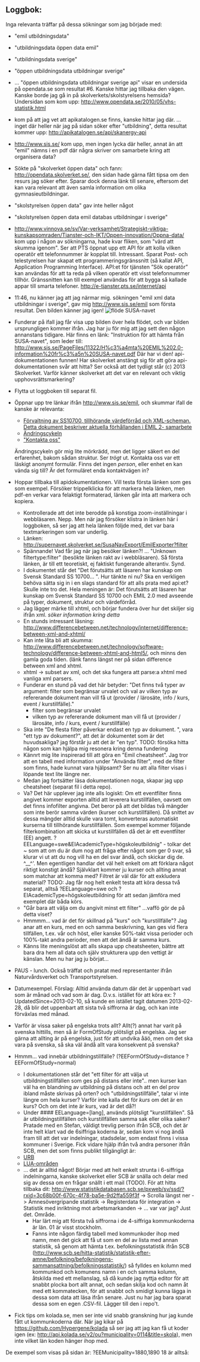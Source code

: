 ## Loggbok:
Inga relevanta träffar på dessa sökningar som jag började med:
* "emil utbildningsdata"
* "utbildningsdata öppen data emil"
* "utbildningsdata sverige"
* "öppen utbildningsdata utbildningar sverige"
* ... "öppen utbildningsdata utbildningar sverige api" visar en undersida på opendata.se som resultat #6. Kanske hittar jag tillbaka den vägen. Kanske borde jag gå in på skolverkets/skolstyrelsens hemsida?
  Undersidan som kom upp: http://www.opendata.se/2010/05/vhs-statistik.html
* kom på att jag vet att apikatalogen.se finns, kanske hittar jag där.
  ... inget där heller när jag på sidan söker efter "utbildning", detta resultat kommer upp: http://apikatalogen.se/api/skanergy-api
* http://www.sis.se/ kom upp, men ingen lycka där heller, annat än att "emil" nämns i en pdf där några skriver om samarbete kring att organisera data?
* Sökte på "skolverket öppen data" och fann: http://opendata.skolverket.se/, den sidan hade gärna fått tipsa om den resurs jag söker efter. Sparar dock denna länk till senare, eftersom det kan vara relevant att även samla information om olika gymnasieutbildningar.
* "skolstyrelsen öppen data" gav inte heller något
* "skolstyrelsen öppen data emil databas utbildningar i sverige"
* http://www.vinnova.se/sv/Var-verksamhet/Strategiskt-viktiga-kunskapsomraden/Tjanster-och-IKT/Oppen-innovation/Oppna-data/ kom upp i någon av sökningarna, hade kvar fliken, som "värd att skumma igenom". Ser att PTS öppnat upp ett API för att kolla vilken operatör ett telefonnummer är kopplat till. Intressant. Sparat
Post- och telestyrelsen har skapat ett programmeringsgränssnitt (så kallat API, Application Programming Interface). API:et för tjänsten ”Sök operatör” kan användas för att ta reda på vilken operatör ett visst telefonnummer tillhör. Gränssnitten kan till exempel användas för att bygga så kallade appar till smarta telefoner. http://e-tjanster.pts.se/internet/api
* 11:46, nu känner jag att jag närmar mig. sökningen "emil xml data utbildningar i sverige", gav mig http://www.sis.se/emil som första resultat. Den bilden känner jag igen! 
![flöde SUSA-navet](https://github.com/littlekid/skolresurser-api/blob/master/readme-images/flode_emilsamarbete_2015-03-13.gif)
* Funderar på ifall jag får visa upp bilden över hela flödet, och var bilden ursprungligen kommer ifrån. Jag har ju för mig att jag sett den någon annanstans tidigare. Här finns en länk: "Instruktion för att hämta från SUSA-navet", som leder till:
http://www.sis.se/PageFiles/11322/H%c3%a4mta%20EMIL%202.0-information%20fr%c3%a5n%20SUSA-navet.pdf
Där har vi den! api-dokumentationen funnen! Har skolverket anstängt sig för att göra api-dokumentationen svår att hitta?
Ser också att det tydligt står (c) 2013 Skolverket. Varför känner skolverket att det var en relevant och viktig upphovsrättsmarkering? 
* Flytta ut loggboken till separat fil.
* Öppnar upp tre länkar ifrån http://www.sis.se/emil, och skummar ifall de kanske är relevanta:
  * [Förvaltning av SS10700, tillhörande värdeförråd och XML-scheman. Detta dokument beskriver aktuella förhållanden i EMIL 2-
samarbete](http://www.sis.se/PageFiles/11322/TK450%20AG05%20F%c3%b6rvaltning%20EMIL%202%202014-06-03.pdf)
  * [Ändringscykeln](http://www.sis.se/PageFiles/11322/%c3%84ndringscykeln.pdf)
  * ["Kontakta oss"](http://www.sis.se/innehall/om-sis/SIS-erbjuder-dig/Aktuella-seminarier/fragor_emil1/)
  
  Ändringscykeln gör mig lite mörkrädd, men det ligger säkert en del erfarenhet, bakom sådan struktur. Ser _trögt_ ut.
Kontakta oss var ett läskigt anonymt formulär. Finns det ingen _person_, eller enhet en kan vända sig till? Är det formuläret enda kontaktvägen in?

* Hoppar tillbaka till apidokumentationen. Vill testa första länken som ges som exempel. Försöker trippelklicka för att markera hela länken, men pdf-en verkar vara felaktigt formaterad, länken går inta att markera och kopiera. 
  * Kontrollerade att det inte berodde på konstiga zoom-inställningar i webbläsaren. Nepp. Men när jag försöker klistra in länken här i loggboken, så ser jag att hela länken följde med, det var bara textmarkeringen som var underlig.
  * Länken: http://supernavet.skolverket.se/SusaNavExport/EmilExporter?filter
  * Spännande! Vad får jag när jag besöker länken?!
    ... "Unknown filtertype:filter" (besökte länken rakt av i webbläsaren). Så första länken, är till ett teoretiskt, ej faktiskt fungerande alterantiv. Synd.
  * I dokumentet står det "Det förutsätts att läsaren har kunskap om Svensk Standard SS 10700... ". Hur tänkte ni nu? Ska en verkligen behöva sätta sig in i en slags standard för att alls prata med api:et? Skulle inte tro det. Hela meningen är:
  Det förutsätts att läsaren har kunskap om Svensk Standard SS 10700 och EMIL 2.0 med avseende på typer, dokument, struktur och värdeförråd.
  * Jag lägger märke till xhtml, och börjar fundera över hur det skiljer sig ifrån xml. *söker information kring detta*
  * En stunds intressant läsning: http://www.differencebetween.net/technology/internet/difference-between-xml-and-xhtml/
  * Kan inte låta bli att skumma: http://www.differencebetween.net/technology/software-technology/difference-between-xhtml-and-html5/, och minns den gamla goda tiden. (länk fanns längst ner på sidan difference between xml and xhtml.
  * xhtml -> subset av xml, och det ska fungera att parse:a xhtml med vanliga xml parsers.
  * Funderar en stund på vad det här betyder: "Det finns två typer av argument: filter som begränsar urvalet och val av vilken typ av refererande dokument man vill få ut (provider / lärosäte, info / kurs, event / kurstillfälle)."
    * filter som begränsar urvalet
    * vilken typ av refererande dokument man vill få ut (provider / lärosäte, info / kurs, event / kurstillfälle)
  * Ska inte "De flesta filter påverkar endast en typ av dokument. ", vara "ett typ av dokument?", att det är dokumentet som är det huvudsakliga? jag förstår ju att det är "en typ". TODO: försöka hitta någon som kan hjälpa mig resonera kring denna fundering
  * Kännrt mig lite inspirerad till att göra en "Emil cheatsheet". Jag tror att en tabell med information under "Använda filter", med de filter som finns, hade kunnat vara hjälpsamt? Ser nu att alla filter visas i löpande text lite längre ner.
  * Medan jag fortsätter läsa dokumentationen noga, skapar jag upp cheatsheet (separat fil i detta repo).
  * Va? Det här upplever jag inte alls logiskt:
    Om ett eventfilter finns angivet kommer exporten alltid att leverera kurstillfällen, oavsett om det finns infofilter angivna. Det beror på att det bildas två mängder som inte berör samma värden (kurser och kurstillfällen). Då snittet av dessa mängder alltid skulle vara tomt, konverteras automatiskt kurserna till tillhörande kurstillfällen. Som exempel kommer följande filterkombination att skicka ut kurstillfällen då det är ett eventfilter (EE) angett. ?EELanguage=swe&EIAcademicType=högskoleutbildnig" - tolkar det ~ som att om du är dum nog att fråga efter något som ger 0 svar, så klurar vi ut att du nog vill ha en del svar ändå, och skickar dig de. ^__^'. Men egentligen handlar det väl helt enkelt om att förklara något riktigt konstigt ändå? Självklart kommer ju kurser och allting annat som matchar att komma med? Filtret är väl där för att exkludera material? TODO: Jag får nog helt enkelt testa att köra dessa två separat, alltså ?EELanguage=swe och ?EIAcademicType=högskoleutbildning för att sedan jämföra med exemplet där båda körs.
  * "Går bara att välja om du angivit minst ett filter" ...vaffö gör de på detta viset?
  * Hmmmm... vad är det för skillnad på "kurs" och "kurstillfälle"? Jag anar att en kurs, med en och samma beskrivning, kan ges vid flera tillfällen, t.ex. vår och höst, eller kanske 50%-takt vissa perioder och 100%-takt andra perioder, men att det ändå är samma kurs.
  * Känns lite meningslöst att alls skapa upp cheatsheeten, bättre att bara dra hem all data och själv strukturera upp den vettigt är känslan. Men nu har jag ju börjat...
  
* PAUS - lunch. Också träffat och pratat med representanter ifrån Naturvårdsverket och Transportstyrelsen.

* Datumexempel. Förslag: Alltid använda datum där det är uppenbart vad som är månad och vad som är dag. D.v.s. istället för att köra ex: ?UpdatedSince=2013-02-10, så kunde en istället tagit datumen 2013-02-28, då blir det uppenbart att sista två siffrorna är dag, och kan inte förväxlas med månad.
* Varför är vissa saker på engelska trots allt? Allt(?) annat har varit på svenska hittills, men så är FormOfStudy plötsligt på engelska. Jag ser gärna att allting är på engelska, just för att undvika åäö, men om det ska vara på svenska, så ska väl ändå allt vara konsekvent på svenska?
* Hmmm... vad innebär utbildningstillfälle? (?EEFormOfStudy=distance ?EEFormOfStudy=normal)
   - I dokumentationen står det "ett filter för att välja ut utbildningstillfällen som ges på distans eller inte".. men kurser kan väl ha en blandning av utbildning på distans och att en del prov ibland måste skrivas på orten? och "utbildningstillfälle", talar vi inte längre om hela kurser? Varför inte kalla det för _kurs_ om det är en kurs? Och om det inte är kurs, vad är det då?!
  - Under #### EELanguage=[lang], används plötsligt "kurstillfällen". Så är utbildningstillfällen och kurstillfällen samma sak eller olika saker?
  Pratade med en Stefan, väldigt trevlig person ifrån SCB, och det är inte helt klart vad de 6siffriga koderna är, sedan kom vi nog ändå fram till att det var indelningar, stadsdelar, som endast finns i vissa kommuner i Sverige. Fick vidare hjälp ifrån två andra personer ifrån SCB, men det som finns publikt tillgängligt är: 
  - [URB](http://www.statistikdatabasen.scb.se/pxweb/sv/ssd/START__AA__AA0003__AA0003B/IntGr1LUA/?rxid=3c68b00f-670c-4f78-ba5e-9d2ffa559f3f)
  - [LUA-områden](http://www.statistikdatabasen.scb.se/pxweb/sv/ssd/START__AA__AA0003__AA0003B/IntGr1LUA/?rxid=3c68b00f-670c-4f78-ba5e-9d2ffa559f3f)
  - ... det är alltid något! Börjar med att helt enkelt strunta i 6-siffriga indelningarna, kanske skolverket eller SCB är snälla och delar med sig av dessa om en frågar snällt i ett mail (TODO). För att hitta tillbaka dit: http://www.statistikdatabasen.scb.se/pxweb/sv/ssd/?rxid=3c68b00f-670c-4f78-ba5e-9d2ffa559f3f -> Scrolla längst ner -> Ämnesövergripande statistik -> Registerdata för integration -> Statistik med inriktning mot arbetsmarkanden ->
  ... var var jag? Just det. Område.
    - Har lärt mig att första två siffrorna i de 4-siffriga kommunkoderna är län. 01 är visst stockholm.
    - Fanns inte någon färdig tabell med kommunkoder ihop med namn, men det gick att få ut som en del av lista med annan statistik, så genom att hämta t.ex. befolkningsstatistik ifrån SCB (http://www.scb.se/hitta-statistik/statistik-efter-amne/befolkning/befolkningens-sammansattning/befolkningsstatistik/) så fylldes en kolumn med kommunkod och komunens namn i en och samma kolumn, åtskilda med ett mellanslag, så då kunde jag nyttja editor för att snabbt plocka bort allt annat, och sedan skilja kod och namn åt med ett kommatecken, för att snabbt och smidigt kunna lägga in dessa som data att läsa ifrån senare. Just nu har jag bara sparat dessa som en egen .CSV-fil. Lägger till den i repo't.
- Fick tips om kolada.se, men ser inte vid snabb granskning hur jag kunde fått ut kommunkoderna där. När jag kikar på https://github.com/Hypergene/kolada så ser jag att jag kan få ut koder igen (ex: http://api.kolada.se/v2/ou?municipality=0114&title=skola), men inte vilket län koden hänger ihop med.


De exempel som visas på sidan är:
    ?EEMunicipality=1880,1890
18 är alltså:
  
  
  
  
